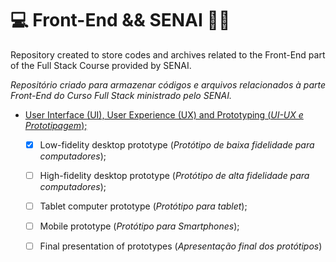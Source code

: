 # :computer: Front-End && SENAI :woman_student:



Repository created to store codes and archives related to the Front-End part of the Full Stack Course provided by SENAI.

_Repositório criado para armazenar códigos e arquivos relacionados à parte Front-End do Curso Full Stack ministrado pelo SENAI._

- [User Interface (UI), User Experience (UX) and Prototyping (_UI-UX e Prototipagem_);](https://github.com/joelmaregina/Senai-FrontEnd/tree/master/UI-UX-And-Prototyping(SA1))
  - [x] Low-fidelity desktop prototype (_Protótipo de baixa fidelidade para computadores_);
  - [ ] High-fidelity desktop prototype (_Protótipo de alta fidelidade para computadores_);
  - [ ] Tablet computer prototype (_Protótipo para tablet_);
  - [ ] Mobile prototype (_Protótipo para Smartphones_);
  - [ ] Final presentation of prototypes (_Apresentação final dos protótipos_)

